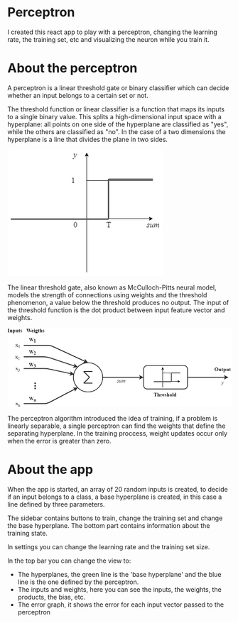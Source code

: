 # Perceptron

I created this react app to play with a perceptron, changing the learning rate, the training set, etc and visualizing the neuron while you train it.

# About the perceptron

A perceptron is a linear threshold gate or binary classifier which can decide whether an input belongs to a certain set or not.

The threshold function or linear classifier is a function that maps its inputs to a single binary value. This splits a high-dimensional input space with a hyperplane: all points on one side of the hyperplane are classified as "yes", while the others are classified as "no". In the case of a two dimensions the hyperplane is a line that divides the plane in two sides.


![Threshold function](img/thresholdFunction.png)

The linear threshold gate, also known as McCulloch-Pitts neural model, models the strength of connections using weights and the threshold phenomenon, a value below the threshold produces no output. The input of the threshold function is the dot product between input feature vector and weights.

![Threshold gate](img/thresholdGate.png)

The perceptron algorithm introduced the idea of training, if a problem is linearly separable, a single perceptron can find the weights that define the separating hyperplane. In the training proccess, weight updates occur only when the error is greater than zero.

# About the app

When the app is started, an array of 20 random inputs is created, to decide if an input belongs to a class, a base hyperplane is created, in this case a line defined by three parameters.

The sidebar contains buttons to train, change the training set and change the base hyperplane. The bottom part contains information about the training state.

In settings you can change the learning rate and the training set size.

In the top bar you can change the view to:

- The hyperplanes, the green line is the 'base hyperplane' and the blue line is the one defined by the perceptron.
- The inputs and weights, here you can see the inputs, the weights, the products, the bias, etc.
- The error graph, it shows the error for each input vector passed to the perceptron
